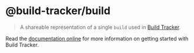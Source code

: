 # @build-tracker/build

> A shareable representation of a single `build` used in [Build Tracker](https://buildtracker.dev).

Read the [documentation online](https://buildtracker.dev/docs/packages/build) for more information on getting started with Build Tracker.
